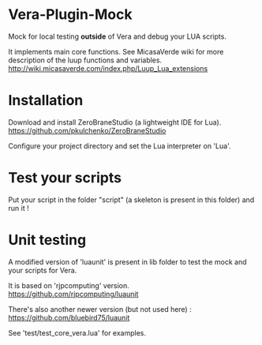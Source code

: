 # Vera-Plugin-Mock

Mock for local testing **outside** of Vera and debug your LUA scripts.

It implements main core functions. See MicasaVerde wiki for more description of the luup functions and variables.
http://wiki.micasaverde.com/index.php/Luup_Lua_extensions

# Installation

Download and install ZeroBraneStudio (a lightweight IDE for Lua).
https://github.com/pkulchenko/ZeroBraneStudio

Configure your project directory and set the Lua interpreter on 'Lua'.

# Test your scripts

Put your script in the folder "script" (a skeleton is present in this folder) and run it !

# Unit testing

A modified version of 'luaunit' is present in lib folder to test the mock and your scripts for Vera.

It is based on 'rjpcomputing' version.
https://github.com/rjpcomputing/luaunit

There's also another newer version (but not used here) :
https://github.com/bluebird75/luaunit

See 'test/test_core_vera.lua' for examples.
